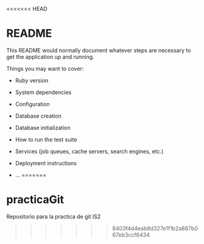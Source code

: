 <<<<<<< HEAD
# README

This README would normally document whatever steps are necessary to get the
application up and running.

Things you may want to cover:

* Ruby version

* System dependencies

* Configuration

* Database creation

* Database initialization

* How to run the test suite

* Services (job queues, cache servers, search engines, etc.)

* Deployment instructions

* ...
=======
# practicaGit
Repositorio para la practica de git IS2
>>>>>>> 8403f4d4eab8d327e1f1b2a887b067eb3ccf6434
